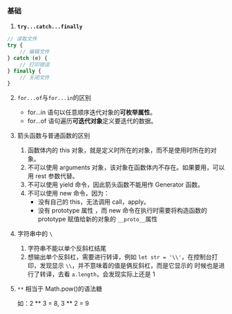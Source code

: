 ### 基础

1. **`try...catch...finally`**

```js
// 读取文件
try {
    // 编辑文件
} catch (e) {
    // 打印错误
} finally {
    // 关闭文件
}
```

2. `for...of`与`for...in`的区别

    - for...in 语句以任意顺序迭代对象的**可枚举属性**。
    - for...of 语句遍历**可迭代对象**定义要迭代的数据。

3. 箭头函数与普通函数的区别

    1. 函数体内的 this 对象，就是定义时所在的对象，而不是使用时所在的对象。
    2. 不可以使用 arguments 对象，该对象在函数体内不存在。如果要用，可以用 rest 参数代替。
    3. 不可以使用 yield 命令，因此箭头函数不能用作 Generator 函数。
    4. 不可以使用 new 命令，因为：
        - 没有自己的 this，无法调用 call，apply。
        - 没有 prototype 属性 ，而 new 命令在执行时需要将构造函数的 prototype 赋值给新的对象的 `__proto__`属性

4. 字符串中的 `\`

    1. 字符串不能以单个反斜杠结尾
    2. 想输出单个反斜杠，需要进行转译，例如 `let str = '\\'`，在控制台打印，发现显示 `\\`，并不意味着的值是俩反斜杠，而是它显示的
       时候也是进行了转译，去看 `a.length`，会发现实际上还是 1

5. `**` 相当于 Math.pow()的语法糖

    如：2 ** 3 = 8, 3 ** 2 = 9
